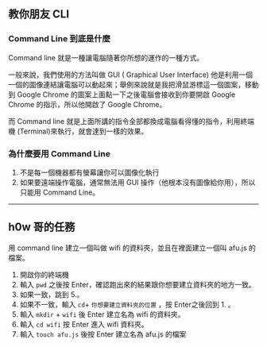 ## 教你朋友 CLI

### Command Line 到底是什麼

Command line 就是一種讓電腦隨著你所想的運作的一種方式。

一般來說，我們使用的方法叫做 GUI ( Graphical User Interface) 他是利用一個一個的圖像連結讓電腦可以動起來；舉例來說就是我把滑鼠游標這一個圖案，移動到 Google Chrome 的圖案上面點一下之後電腦會接收到你要開啟 Google Chrome 的指示，所以他開啟了 Google Chrome。

而 Command line 就是上面所講的指令全部都換成電腦看得懂的指令，利用終端機 (Terminal)來執行，就會達到一樣的效果。

### 為什麼要用 Command Line

1. 不是每一個機器都有螢幕讓你可以圖像化執行
2. 如果要遠端操作電腦，通常無法用 GUI 操作（他根本沒有圖像給你用），所以只能用 Command Line。
---
## h0w 哥的任務
用 command line 建立一個叫做 wifi 的資料夾，並且在裡面建立一個叫 afu.js 的檔案。

1. 開啟你的終端機
2. 輸入 `pwd` 之後按 Enter，確認跑出來的結果跟你想要建立資料夾的地方一致。
3. 如果一致，跳到 5.。
4. 如果不一致，輸入 `cd`+ `你想要建立資料夾的位置` ，按 Enter之後回到 1. 。
5. 輸入 `mkdir` + `wifi` 後 Enter 建立名為 wifi 的資料夾。
6. 輸入 `cd wifi` 按 Enter 進入 wifi 資料夾。
7. 輸入 `touch afu.js` 後按 Enter 建立名為 afu.js 的檔案

